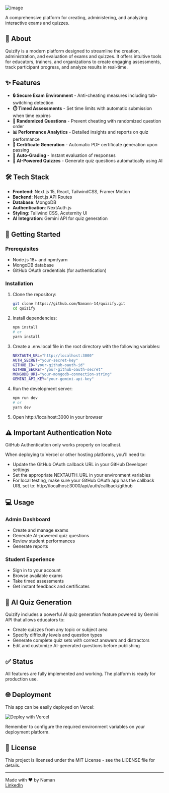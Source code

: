![image](https://github.com/user-attachments/assets/075ba3ae-545c-4698-9737-48db71b31987)

A comprehensive platform for creating, administering, and analyzing interactive exams and quizzes.

## 📝 About

Quizify is a modern platform designed to streamline the creation, administration, and evaluation of exams and quizzes. It offers intuitive tools for educators, trainers, and organizations to create engaging assessments, track participant progress, and analyze results in real-time.

## ✨ Features

- **🔒 Secure Exam Environment** - Anti-cheating measures including tab-switching detection
- **⏱️ Timed Assessments** - Set time limits with automatic submission when time expires
- **🔀 Randomized Questions** - Prevent cheating with randomized question order
- **📊 Performance Analytics** - Detailed insights and reports on quiz performance
- **📜 Certificate Generation** - Automatic PDF certificate generation upon passing
- **🧮 Auto-Grading** - Instant evaluation of responses
- **🤖 AI-Powered Quizzes** - Generate quiz questions automatically using AI

## 🛠️ Tech Stack

- **Frontend**: Next.js 15, React, TailwindCSS, Framer Motion
- **Backend**: Next.js API Routes
- **Database**: MongoDB
- **Authentication**: NextAuth.js
- **Styling**: Tailwind CSS, Aceternity UI
- **AI Integration**: Gemini API for quiz generation

## 🚦 Getting Started

### Prerequisites

- Node.js 18+ and npm/yarn
- MongoDB database
- GitHub OAuth credentials (for authentication)

### Installation

1. Clone the repository:
   ```bash
   git clone https://github.com/Namann-14/quizify.git
   cd quizify
   ```
2. Install dependencies:
   ```bash
   npm install
   # or
   yarn install
   ```
3. Create a .env.local file in the root directory with the following variables:
   ```bash
   NEXTAUTH_URL="http://localhost:3000"
   AUTH_SECRET="your-secret-key"
   GITHUB_ID="your-github-oauth-id"
   GITHUB_SECRET="your-github-oauth-secret"
   MONGODB_URI="your-mongodb-connection-string"
   GEMINI_API_KEY="your-gemini-api-key"
   ```
4. Run the development server:
   ```bash
   npm run dev
   # or
   yarn dev
   ```
5. Open http://localhost:3000 in your browser

## ⚠️ Important Authentication Note

GitHub Authentication only works properly on localhost.

When deploying to Vercel or other hosting platforms, you'll need to:

- Update the GitHub OAuth callback URL in your GitHub Developer settings
- Set the appropriate NEXTAUTH_URL in your environment variables
- For local testing, make sure your GitHub OAuth app has the callback URL set to:
  http://localhost:3000/api/auth/callback/github

## 💻 Usage

### Admin Dashboard
- Create and manage exams
- Generate AI-powered quiz questions
- Review student performances
- Generate reports

### Student Experience
- Sign in to your account
- Browse available exams
- Take timed assessments
- Get instant feedback and certificates

## 🤖 AI Quiz Generation

Quizify includes a powerful AI quiz generation feature powered by Gemini API that allows educators to:
- Create quizzes from any topic or subject area
- Specify difficulty levels and question types
- Generate complete quiz sets with correct answers and distractors
- Edit and customize AI-generated questions before publishing

## ✅ Status

All features are fully implemented and working. The platform is ready for production use.

## 🌐 Deployment

This app can be easily deployed on Vercel:

<img alt="Deploy with Vercel" src="https://vercel.com/button">

Remember to configure the required environment variables on your deployment platform.

## 📄 License

This project is licensed under the MIT License - see the LICENSE file for details.

---

Made with ❤️ by Naman  
[LinkedIn](https://www.linkedin.com/in/naman-nayak14/)